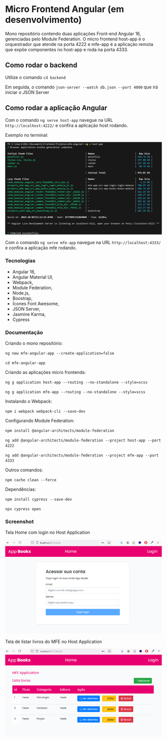 # Micro Frontend Angular (em desenvolvimento)

Mono repositório contendo duas aplicações Front-end Angular 16, gerenciadas pelo Module Federation.
O micro frontend host-app é o orquestrador que atende na porta 4222 e mfe-app é a aplicação remota que expõe componentes no host-app e roda na porta 4333.

## Como rodar o backend

Utilize o comando `cd backend`

Em seguida, o comando `json-server --watch db.json --port 4000` que irá iniciar o JSON Server


## Como rodar a aplicação Angular

Com o comando `ng serve host-app` navegue na URL `http://localhost:4222/` e confira a aplicação host rodando.

Exemplo no terminal:  

![Iniciando Host App](./projects/host-app/src/assets/start-host-app.PNG)

Com o comando `ng serve mfe-app` navegue na URL `http://localhost:4333/` e confira a aplicação mfe rodando.

### Tecnologias

- Angular 16, 
- Angular Material UI,
- Webpack,
- Module Federation,
- Node.js,
- Boostrap,
- Ícones Font Awesome,
- JSON Server,
- Jasmine Karma,
- Cypress

### Documentação

Criando o mono repositório:

`ng new mfe-angular-app --create-application=false`

`cd mfe-angular-app`

Criando as aplicações micro frontends:

`ng g application host-app --routing --no-standalone --style=scss`

`ng g application mfe-app --routing --no-standalone --style=scss`

Instalando o Webpack:

`npm i webpack webpack-cli --save-dev`

Configurando Module Federation:

`npm install @angular-architects/module-federation`

`ng add @angular-architects/module-federation --project host-app --port 4222`

`ng add @angular-architects/module-federation --project mfe-app --port 4333`

Outros comandos:

`npm cache clean --force`

Dependências:

`npm install cypress --save-dev`

`npx cypress open`

### Screenshot

Tela Home com login no Host Application

![Home Host App](./projects/host-app/src/assets/mfe-home-host-app.PNG)


Tela de listar livros do MFE no Host Application

![Books MFE App](./projects/host-app/src/assets/mfe-host-render-books.PNG)
